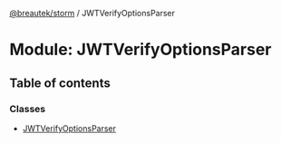 [@breautek/storm](../README.md) / JWTVerifyOptionsParser

# Module: JWTVerifyOptionsParser

## Table of contents

### Classes

- [JWTVerifyOptionsParser](../classes/JWTVerifyOptionsParser.JWTVerifyOptionsParser-1.md)

